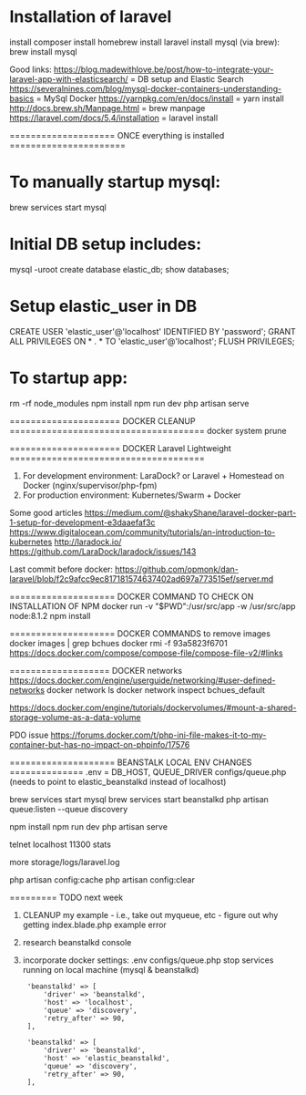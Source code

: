 # Installation of laravel
install composer
install homebrew
install laravel
install mysql (via brew): brew install mysql

Good links:
https://blog.madewithlove.be/post/how-to-integrate-your-laravel-app-with-elasticsearch/ = DB setup and Elastic Search
https://severalnines.com/blog/mysql-docker-containers-understanding-basics = MySql Docker
https://yarnpkg.com/en/docs/install = yarn install
http://docs.brew.sh/Manpage.html = brew manpage
https://laravel.com/docs/5.4/installation = laravel install


==================== ONCE everything is installed ======================

# To manually startup mysql:
brew services start mysql

# Initial DB setup includes:
mysql -uroot
create database elastic_db;
show databases;

# Setup elastic_user in DB
CREATE USER 'elastic_user'@'localhost' IDENTIFIED BY 'password';
GRANT ALL PRIVILEGES ON * . * TO 'elastic_user'@'localhost';
FLUSH PRIVILEGES;

# To startup app:
rm -rf node_modules
npm install
npm run dev
php artisan serve

===================== DOCKER CLEANUP =====================================
docker system prune

===================== DOCKER Laravel Lightweight =====================================

1) For development environment: LaraDock? or Laravel + Homestead on Docker (nginx/supervisor/php-fpm)
2) For production environment: Kubernetes/Swarm + Docker

Some good articles
https://medium.com/@shakyShane/laravel-docker-part-1-setup-for-development-e3daaefaf3c
https://www.digitalocean.com/community/tutorials/an-introduction-to-kubernetes
http://laradock.io/
https://github.com/LaraDock/laradock/issues/143


Last commit before docker:
https://github.com/opmonk/dan-laravel/blob/f2c9afcc9ec817181574637402ad697a773515ef/server.md

==================== DOCKER COMMAND TO CHECK ON INSTALLATION OF NPM
docker run -v "$PWD":/usr/src/app -w /usr/src/app node:8.1.2 npm install


==================== DOCKER COMMANDS to remove images
docker images | grep bchues
docker rmi -f 93a5823f6701
https://docs.docker.com/compose/compose-file/compose-file-v2/#links

=================== DOCKER networks
https://docs.docker.com/engine/userguide/networking/#user-defined-networks
docker network ls
docker network inspect bchues_default

https://docs.docker.com/engine/tutorials/dockervolumes/#mount-a-shared-storage-volume-as-a-data-volume

PDO issue
https://forums.docker.com/t/php-ini-file-makes-it-to-my-container-but-has-no-impact-on-phpinfo/17576

==================== BEANSTALK LOCAL ENV CHANGES ==============
.env = DB_HOST, QUEUE_DRIVER
configs/queue.php (needs to point to elastic_beanstalkd instead of localhost)

brew services start mysql
brew services start beanstalkd
php artisan queue:listen --queue discovery

npm install
npm run dev
php artisan serve

telnet localhost 11300
stats

more storage/logs/laravel.log

php artisan config:cache
php artisan config:clear


========= TODO next week
1) CLEANUP my example - i.e., take out myqueue, etc - figure out why getting index.blade.php example error
2) research beanstalkd console
3) incorporate docker settings:
.env
configs/queue.php
stop services running on local machine (mysql & beanstalkd)



        'beanstalkd' => [
            'driver' => 'beanstalkd',
            'host' => 'localhost',
            'queue' => 'discovery',
            'retry_after' => 90,
        ],

        'beanstalkd' => [
            'driver' => 'beanstalkd',
            'host' => 'elastic_beanstalkd',
            'queue' => 'discovery',
            'retry_after' => 90,
        ],
